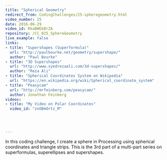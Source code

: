 ```yaml
---
title: "Spherical Geometry"
redirect_from: CodingChallenges/25-spheregeometry.html
video_number: 25
date: 2016-06-29
video_id: RkuBWEkBrZA
repository: /CC_025_SphereGeometry
live_example: false
links:
- title: "Supershapes (Superformula)"  
  url: "http://paulbourke.net/geometry/supershape/"
  author: "Paul Bourke"
- title: "3D Supershapes"
  url: "http://www.syedrezaali.com/3d-supershapes/"
  author: "Reza Ali"
- title: "Spherical Coordinates System on Wikipedia"  
  url: "https://en.wikipedia.org/wiki/Spherical_coordinate_system"
- title: "Peasycam"  
  url: "http://mrfeinberg.com/peasycam/"
  author: Jonathan Feinberg
videos:
- title: "My Video on Polar Coordinates"  
  video_id: "znOBmOrtz_M"
  


  
---
```


In this coding challenge, I create a sphere in Processing using spherical coordinates and triangle strips. This is the 3rd part of a multi-part series on superformulas, superellipses and supershapes.

